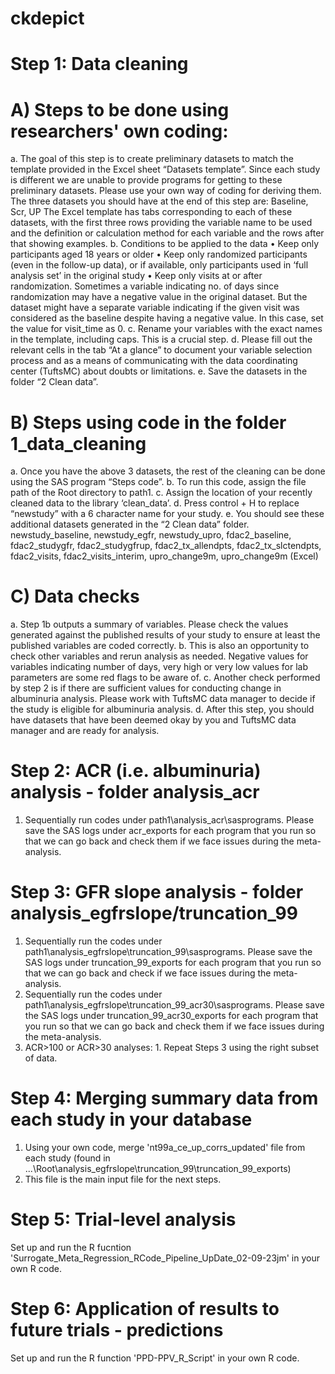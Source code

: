# ckdepict
# Step 1: Data cleaning   
# A) Steps to be done using researchers' own coding:
a. The goal of this step is to create preliminary datasets to match the template provided in the Excel sheet “Datasets template”. Since each study is different we are unable to provide programs for getting to these preliminary datasets. Please use your own way of coding for deriving them. 
The three datasets you should have at the end of this step are: Baseline,	Scr,	UP
The Excel template has tabs corresponding to each of these datasets, with the first three rows providing the variable name to be used and the definition or calculation method for each variable and the rows after that showing examples. 
b.	Conditions to be applied to the data
  •	Keep only participants aged 18 years or older
  •	Keep only randomized participants (even in the follow-up data), or if available, only participants used in ‘full analysis set’ in the original study
  •	Keep only visits at or after randomization. Sometimes a variable indicating no. of days since randomization may have a negative value in the original dataset. But the dataset  might have a separate variable indicating if the given visit was considered as the baseline despite having a negative value. In this case, set the value for visit_time as 0.
c. Rename your variables with the exact names in the template, including caps. This is a crucial step.
d.	Please fill out the relevant cells in the tab “At a glance” to document your variable selection process and as a means of communicating with the data coordinating center (TuftsMC) about doubts or limitations.
e.	Save the datasets in the folder “2 Clean data”.

# B) Steps using code in the folder 1_data_cleaning 
a.	Once you have the above 3 datasets, the rest of the cleaning can be done using the SAS program “Steps code”. 
b.	To run this code, assign the file path of the Root directory to path1.
c.	Assign the location of your recently cleaned data to the library ‘clean_data’.
d.	Press control + H to replace “newstudy” with a 6 character name for your study.
e.	You should see these additional datasets generated in the “2 Clean data” folder.
newstudy_baseline,	newstudy_egfr,	newstudy_upro, fdac2_baseline,	fdac2_studygfr,	fdac2_studygfrup, fdac2_tx_allendpts,	fdac2_tx_slctendpts,	fdac2_visits, fdac2_visits_interim,	upro_change9m,	upro_change9m (Excel)

# C) Data checks   
a.	Step 1b outputs a summary of variables. Please check the values generated against the published results of your study to ensure at least the published variables are coded correctly.
b.	This is also an opportunity to check other variables and rerun analysis as needed. Negative values for variables indicating number of days, very high or very low values for lab parameters are some red flags to be aware of.
c.	Another check performed by step 2 is if there are sufficient values for conducting change in albuminuria analysis. Please work with TuftsMC data manager to decide if the study is eligible for albuminuria analysis.
d.	After this step, you should have datasets that have been deemed okay by you and TuftsMC data manager and are ready for analysis.

# Step 2:	ACR (i.e. albuminuria) analysis - folder analysis_acr
1.	Sequentially run codes under path1\analysis_acr\sasprograms.
Please save the SAS logs under acr_exports for each program that you run so that we can go back and check them if we face issues during the meta-analysis.

# Step 3: GFR slope analysis  - folder analysis_egfrslope/truncation_99
1.	Sequentially run the codes under path1\analysis_egfrslope\truncation_99\sasprograms. Please save the SAS logs under truncation_99_exports for each program that you run so that we can go back and check if we face issues during the meta-analysis.
2.	Sequentially run the codes under path1\analysis_egfrslope\truncation_99_acr30\sasprograms. Please save the SAS logs under truncation_99_acr30_exports for each program that you run so that we can go back and check them if we face issues during the meta-analysis.
3. ACR>100 or ACR>30 analyses: 1. Repeat Steps 3 using the right subset of data.

# Step 4: Merging summary data from each study in your database
1. Using your own code, merge 'nt99a_ce_up_corrs_updated' file from each study (found in ...\Root\analysis_egfrslope\truncation_99\truncation_99_exports)
2. This file is the main input file for the next steps.

# Step 5: Trial-level analysis
Set up and run the R fucntion 'Surrogate_Meta_Regression_RCode_Pipeline_UpDate_02-09-23jm' in your own R code.

# Step 6: Application of results to future trials - predictions
Set up and run the R function 'PPD-PPV_R_Script' in your own R code.
